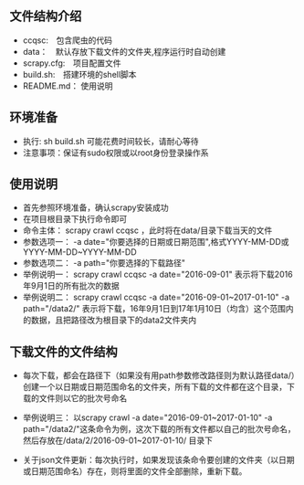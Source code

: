 ## 文件结构介绍
* ccqsc:　包含爬虫的代码
* data：　默认存放下载文件的文件夹,程序运行时自动创建
* scrapy.cfg:　项目配置文件
* build.sh:　搭建环境的shell脚本
* README.md： 使用说明

## 环境准备
* 执行: sh build.sh 可能花费时间较长，请耐心等待
* 注意事项：保证有sudo权限或以root身份登录操作系

## 使用说明
* 首先参照环境准备，确认scrapy安装成功
* 在项目根目录下执行命令即可
* 命令主体： scrapy crawl ccqsc ，此时将在data/目录下载当天的文件 
* 参数选项一：  -a date="你要选择的日期或日期范围",格式YYYY-MM-DD或YYYY-MM-DD~YYYY-MM-DD
* 参数选项二：  -a path="你要选择的下载路径"
* 举例说明一：  scrapy crawl ccqsc  -a date="2016-09-01" 表示将下载2016年9月1日的所有批次的数据
* 举例说明二：  scrapy crawl ccqsc  -a date="2016-09-01~2017-01-10" -a path="/data2/"  表示将下载，16年9月1日到17年1月10日（均含）这个范围内的数据，且把路径改为根目录下的data2文件夹内

## 下载文件的文件结构
* 每次下载，都会在路径下（如果没有用path参数修改路径则为默认路径data/）创建一个以日期或日期范围命名的文件夹，所有下载的文件都在这个目录，下载的文件则以它的批次号命名

* 举例说明三： 以scrapy crawl -a date="2016-09-01\~2017-01-10" -a path="/data2/"这条命令为例，这次下载的所有文件都以自己的批次号命名，然后存放在/data/2/2016-09-01\~2017-01-10/ 目录下

* 关于json文件更新：每次执行时，如果发现该条命令要创建的文件夹（以日期或日期范围命名）存在，则将里面的文件全部删除，重新下载。
